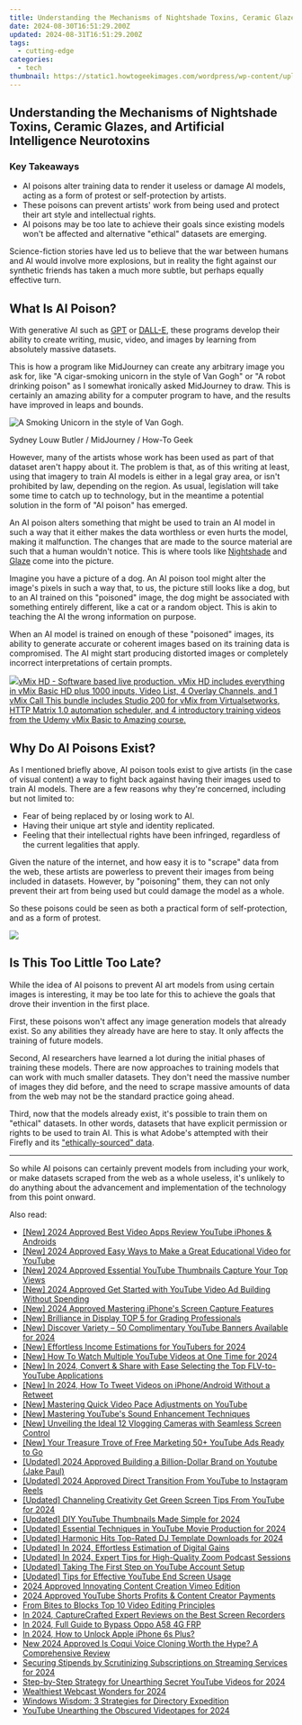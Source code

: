 ```yaml
---
title: Understanding the Mechanisms of Nightshade Toxins, Ceramic Glazes, and Artificial Intelligence Neurotoxins
date: 2024-08-30T16:51:29.200Z
updated: 2024-08-31T16:51:29.200Z
tags:
  - cutting-edge
categories:
  - tech
thumbnail: https://static1.howtogeekimages.com/wordpress/wp-content/uploads/2024/02/ai-poison.jpeg
---
```


## Understanding the Mechanisms of Nightshade Toxins, Ceramic Glazes, and Artificial Intelligence Neurotoxins

### Key Takeaways

* AI poisons alter training data to render it useless or damage AI models, acting as a form of protest or self-protection by artists.
* These poisons can prevent artists' work from being used and protect their art style and intellectual rights.
* AI poisons may be too late to achieve their goals since existing models won't be affected and alternative "ethical" datasets are emerging.

 Science-fiction stories have led us to believe that the war between humans and AI would involve more explosions, but in reality the fight against our synthetic friends has taken a much more subtle, but perhaps equally effective turn.

##  What Is AI Poison?

 With generative AI such as [GPT](https://pokemon-go-android.techidaily.com/in-2024-15-best-strongest-pokemon-to-use-in-pokemon-go-pvp-leagues-for-honor-x50i-drfone-by-drfone-virtual-android/) or [DALL-E](https://some-skills.techidaily.com/tailored-titling-for-stellar-online-video-content-for-2024/), these programs develop their ability to create writing, music, video, and images by learning from absolutely massive datasets.

 This is how a program like MidJourney can create any arbitrary image you ask for, like "A cigar-smoking unicorn in the style of Van Gogh" or "A robot drinking poison" as I somewhat ironically asked MidJourney to draw. This is certainly an amazing ability for a computer program to have, and the results have improved in leaps and bounds.

![A Smoking Unicorn in the style of Van Gogh.](https://static1.howtogeekimages.com/wordpress/wp-content/uploads/2024/02/smoking-unicorn.png) 

Sydney Louw Butler / MidJourney / How-To Geek

 However, many of the artists whose work has been used as part of that dataset aren't happy about it. The problem is that, as of this writing at least, using that imagery to train AI models is either in a legal gray area, or isn't prohibited by law, depending on the region. As usual, legislation will take some time to catch up to technology, but in the meantime a potential solution in the form of "AI poison" has emerged.

 An AI poison alters something that might be used to train an AI model in such a way that it either makes the data worthless or even hurts the model, making it malfunction. The changes that are made to the source material are such that a human wouldn't notice. This is where tools like [Nightshade](https://www.technologyreview.com/2023/10/23/1082189/data-poisoning-artists-fight-generative-ai/) and [Glaze](https://glaze.cs.uchicago.edu/) come into the picture.

 Imagine you have a picture of a dog. An AI poison tool might alter the image's pixels in such a way that, to us, the picture still looks like a dog, but to an AI trained on this "poisoned" image, the dog might be associated with something entirely different, like a cat or a random object. This is akin to teaching the AI the wrong information on purpose.

 When an AI model is trained on enough of these "poisoned" images, its ability to generate accurate or coherent images based on its training data is compromised. The AI might start producing distorted images or completely incorrect interpretations of certain prompts.

<!-- affiliate ads begin -->
<a href="https://secure.2checkout.com/order/checkout.php?PRODS=4718730&QTY=1&AFFILIATE=108875&CART=1"> <img src="https://secure.avangate.com/images/merchant/ce9a6fb2becc2d235e62b125e9260102/products/copy_vMixCallScreenshot1-large.jpg" border="0">vMix HD - Software based live production. vMix HD includes everything in vMix Basic HD plus 1000 inputs, Video List, 4 Overlay Channels, and 1 vMix Call 
This bundle includes Studio 200 for vMix from Virtualsetworks, HTTP Matrix 1.0 automation scheduler, and 4 introductory training videos from the Udemy vMix Basic to Amazing course. </a>
<!-- affiliate ads end -->
##  Why Do AI Poisons Exist?

 As I mentioned briefly above, AI poison tools exist to give artists (in the case of visual content) a way to fight back against having their images used to train AI models. There are a few reasons why they're concerned, including but not limited to:

* Fear of being replaced by or losing work to AI.
* Having their unique art style and identity replicated.
* Feeling that their intellectual rights have been infringed, regardless of the current legalities that apply.

 Given the nature of the internet, and how easy it is to "scrape" data from the web, these artists are powerless to prevent their images from being included in datasets. However, by "poisoning" them, they can not only prevent their art from being used but could damage the model as a whole.

 So these poisons could be seen as both a practical form of self-protection, and as a form of protest.

<!-- affiliate ads begin -->
<a href="https://store.nero.com/order/checkout.php?PRODS=22889392&QTY=1&AFFILIATE=108875&CART=1"><img src="http://webstatic.nero.com/nero2015-com-wAssets/img/affiliate/media/banner728-90eng.jpg" border="0"></a>
<!-- affiliate ads end -->
##  Is This Too Little Too Late?

 While the idea of AI poisons to prevent AI art models from using certain images is interesting, it may be too late for this to achieve the goals that drove their invention in the first place.

 First, these poisons won't affect any image generation models that already exist. So any abilities they already have are here to stay. It only affects the training of future models.

 Second, AI researchers have learned a lot during the initial phases of training these models. There are now approaches to training models that can work with much smaller datasets. They don't need the massive number of images they did before, and the need to scrape massive amounts of data from the web may not be the standard practice going ahead.

 Third, now that the models already exist, it's possible to train them on "ethical" datasets. In other words, datasets that have explicit permission or rights to be used to train AI. This is what Adobe's attempted with their Firefly and its ["ethically-sourced" data](https://arstechnica.com/information-technology/2023/03/ethical-ai-art-generation-adobe-firefly-may-be-the-answer/).

---

 So while AI poisons can certainly prevent models from including your work, or make datasets scraped from the web as a whole useless, it's unlikely to do anything about the advancement and implementation of the technology from this point onward.

<ins class="adsbygoogle"
     style="display:block"
     data-ad-format="autorelaxed"
     data-ad-client="ca-pub-7571918770474297"
     data-ad-slot="1223367746"></ins>



<ins class="adsbygoogle"
     style="display:block"
     data-ad-client="ca-pub-7571918770474297"
     data-ad-slot="8358498916"
     data-ad-format="auto"
     data-full-width-responsive="true"></ins>

<span class="atpl-alsoreadstyle">Also read:</span>
<div><ul>
<li><a href="https://eaxpv-info.techidaily.com/new-2024-approved-best-video-apps-review-youtube-iphones-and-androids/"><u>[New] 2024 Approved  Best Video Apps Review  YouTube iPhones & Androids</u></a></li>
<li><a href="https://eaxpv-info.techidaily.com/new-2024-approved-easy-ways-to-make-a-great-educational-video-for-youtube/"><u>[New] 2024 Approved  Easy Ways to Make a Great Educational Video for YouTube</u></a></li>
<li><a href="https://eaxpv-info.techidaily.com/new-2024-approved-essential-youtube-thumbnails-capture-your-top-views/"><u>[New] 2024 Approved  Essential YouTube Thumbnails  Capture Your Top Views</u></a></li>
<li><a href="https://eaxpv-info.techidaily.com/new-2024-approved-get-started-with-youtube-video-ad-building-without-spending/"><u>[New] 2024 Approved  Get Started with YouTube Video Ad Building Without Spending</u></a></li>
<li><a href="https://screen-capture.techidaily.com/new-2024-approved-mastering-iphones-screen-capture-features/"><u>[New] 2024 Approved  Mastering iPhone's Screen Capture Features</u></a></li>
<li><a href="https://extra-lessons.techidaily.com/new-brilliance-in-display-top-5-for-grading-professionals/"><u>[New] Brilliance in Display  TOP 5 for Grading Professionals</u></a></li>
<li><a href="https://eaxpv-info.techidaily.com/new-discover-variety-50-complimentary-youtube-banners-available-for-2024/"><u>[New] Discover Variety – 50 Complimentary YouTube Banners Available for 2024</u></a></li>
<li><a href="https://eaxpv-info.techidaily.com/new-effortless-income-estimations-for-youtubers-for-2024/"><u>[New] Effortless Income Estimations for YouTubers for 2024</u></a></li>
<li><a href="https://eaxpv-info.techidaily.com/new-how-to-watch-multiple-youtube-videos-at-one-time-for-2024/"><u>[New] How To Watch Multiple YouTube Videos at One Time for 2024</u></a></li>
<li><a href="https://eaxpv-info.techidaily.com/new-in-2024-convert-and-share-with-ease-selecting-the-top-flv-to-youtube-applications/"><u>[New] In 2024, Convert & Share with Ease  Selecting the Top FLV-to-YouTube Applications</u></a></li>
<li><a href="https://twitter-clips.techidaily.com/new-in-2024-how-to-tweet-videos-on-iphoneandroid-without-a-retweet/"><u>[New] In 2024, How To Tweet Videos on iPhone/Android Without a Retweet</u></a></li>
<li><a href="https://eaxpv-info.techidaily.com/new-mastering-quick-video-pace-adjustments-on-youtube/"><u>[New] Mastering Quick Video Pace Adjustments on YouTube</u></a></li>
<li><a href="https://eaxpv-info.techidaily.com/new-mastering-youtubes-sound-enhancement-techniques/"><u>[New] Mastering YouTube's Sound Enhancement Techniques</u></a></li>
<li><a href="https://eaxpv-info.techidaily.com/new-unveiling-the-ideal-12-vlogging-cameras-with-seamless-screen-control/"><u>[New] Unveiling the Ideal 12 Vlogging Cameras with Seamless Screen Control</u></a></li>
<li><a href="https://eaxpv-info.techidaily.com/new-your-treasure-trove-of-free-marketing-50plus-youtube-ads-ready-to-go/"><u>[New] Your Treasure Trove of Free Marketing  50+ YouTube Ads Ready to Go</u></a></li>
<li><a href="https://eaxpv-info.techidaily.com/updated-2024-approved-building-a-billion-dollar-brand-on-youtube-jake-paul/"><u>[Updated] 2024 Approved  Building a Billion-Dollar Brand on Youtube (Jake Paul)</u></a></li>
<li><a href="https://eaxpv-info.techidaily.com/updated-2024-approved-direct-transition-from-youtube-to-instagram-reels/"><u>[Updated] 2024 Approved  Direct Transition From YouTube to Instagram Reels</u></a></li>
<li><a href="https://eaxpv-info.techidaily.com/updated-channeling-creativity-get-green-screen-tips-from-youtube-for-2024/"><u>[Updated] Channeling Creativity  Get Green Screen Tips From YouTube for 2024</u></a></li>
<li><a href="https://eaxpv-info.techidaily.com/updated-diy-youtube-thumbnails-made-simple-for-2024/"><u>[Updated] DIY YouTube Thumbnails Made Simple for 2024</u></a></li>
<li><a href="https://eaxpv-info.techidaily.com/updated-essential-techniques-in-youtube-movie-production-for-2024/"><u>[Updated] Essential Techniques in YouTube Movie Production for 2024</u></a></li>
<li><a href="https://eaxpv-info.techidaily.com/updated-harmonic-hits-top-rated-dj-template-downloads-for-2024/"><u>[Updated] Harmonic Hits  Top-Rated DJ Template Downloads for 2024</u></a></li>
<li><a href="https://youtube-data.techidaily.com/ed-in-2024-effortless-estimation-of-digital-gains/"><u>[Updated] In 2024, Effortless Estimation of Digital Gains</u></a></li>
<li><a href="https://video-capture.techidaily.com/updated-in-2024-expert-tips-for-high-quality-zoom-podcast-sessions/"><u>[Updated] In 2024, Expert Tips for High-Quality Zoom Podcast Sessions</u></a></li>
<li><a href="https://eaxpv-info.techidaily.com/updated-taking-the-first-step-on-youtube-account-setup/"><u>[Updated] Taking The First Step on YouTube  Account Setup</u></a></li>
<li><a href="https://eaxpv-info.techidaily.com/updated-tips-for-effective-youtube-end-screen-usage/"><u>[Updated] Tips for Effective YouTube End Screen Usage</u></a></li>
<li><a href="https://vimeo-videos.techidaily.com/2024-approved-innovating-content-creation-vimeo-edition/"><u>2024 Approved  Innovating Content Creation  Vimeo Edition</u></a></li>
<li><a href="https://eaxpv-info.techidaily.com/2024-approved-youtube-shorts-profits-and-content-creator-payments/"><u>2024 Approved  YouTube Shorts Profits & Content Creator Payments</u></a></li>
<li><a href="https://youtube-clips.techidaily.com/from-bites-to-blocks-top-10-video-editing-principles/"><u>From Bites to Blocks  Top 10 Video Editing Principles</u></a></li>
<li><a href="https://visual-screen-recording.techidaily.com/in-2024-capturecrafted-expert-reviews-on-the-best-screen-recorders/"><u>In 2024, CaptureCrafted  Expert Reviews on the Best Screen Recorders</u></a></li>
<li><a href="https://android-frp.techidaily.com/in-2024-full-guide-to-bypass-oppo-a58-4g-frp-by-drfone-android/"><u>In 2024, Full Guide to Bypass Oppo A58 4G FRP</u></a></li>
<li><a href="https://ios-unlock.techidaily.com/in-2024-how-to-unlock-apple-iphone-6s-plus-by-drfone-ios/"><u>In 2024, How to Unlock Apple iPhone 6s Plus?</u></a></li>
<li><a href="https://ai-voice-clone.techidaily.com/new-2024-approved-is-coqui-voice-cloning-worth-the-hype-a-comprehensive-review/"><u>New 2024 Approved Is Coqui Voice Cloning Worth the Hype? A Comprehensive Review</u></a></li>
<li><a href="https://eaxpv-info.techidaily.com/securing-stipends-by-scrutinizing-subscriptions-on-streaming-services-for-2024/"><u>Securing Stipends by Scrutinizing Subscriptions on Streaming Services for 2024</u></a></li>
<li><a href="https://eaxpv-info.techidaily.com/step-by-step-strategy-for-unearthing-secret-youtube-videos-for-2024/"><u>Step-by-Step Strategy for Unearthing Secret YouTube Videos for 2024</u></a></li>
<li><a href="https://eaxpv-info.techidaily.com/wealthiest-webcast-wonders-for-2024/"><u>Wealthiest Webcast Wonders for 2024</u></a></li>
<li><a href="https://win11.techidaily.com/windows-wisdom-3-strategies-for-directory-expedition/"><u>Windows Wisdom: 3 Strategies for Directory Expedition</u></a></li>
<li><a href="https://eaxpv-info.techidaily.com/youtube-unearthing-the-obscured-videotapes-for-2024/"><u>YouTube  Unearthing the Obscured Videotapes for 2024</u></a></li>
</ul></div>
